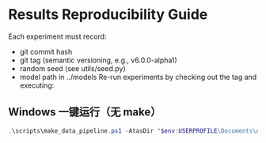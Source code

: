 # Results Reproducibility Guide
Each experiment must record:
- git commit hash
- git tag (semantic versioning, e.g., v6.0.0-alpha1)
- random seed (see utils/seed.py)
- model path in ../models
Re-run experiments by checking out the tag and executing:


## Windows 一键运行（无 make）
```powershell
.\scripts\make_data_pipeline.ps1 -AtasDir "$env:USERPROFILE\Documents\ATAS\Exports" -Symbol "BTC/USDT" -Since "2020-01-01" -Until "2025-10-12"
```
